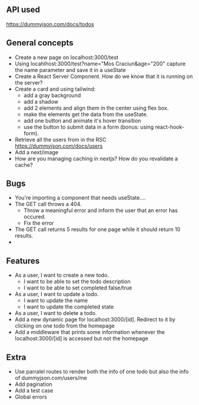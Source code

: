 
## API used

https://dummyjson.com/docs/todos

## General concepts

* Create a new page on localhost:3000/test
* Using locahlhost:3000/test?name="Mos Craciun&age="200" capture the name parameter and save it in a useState
* Create a React Server Component. How do we know that it is running on the server?
* Create a card and using tailwind:
    * add a gray background
    * add a shadow
    * add 2 elements and align them in the center using flex box.
    * make the elements get the data from the useState.
    * add one button and animate it's hover transition
    * use the button to submit data in a form (bonus: using react-hook-form). 
* Retrieve all the users from in the RSC https://dummyjson.com/docs/users
* Add a next/image
* How are you managing caching in nextjs? How do you revalidate a cache?

## Bugs
* You're importing a component that needs useState....
* The GET call throws a 404. 
    * Throw a meaningful error and inform the user that an error has occured.
    * Fix the error 
* The GET call returns 5 results for one page while it should return 10 results.
* 
## Features

* As a user, I want to create a new todo.
    * I want to be able to set the todo description
    * I want to be able to set completed false/true
* As a user, I want to update a todo.
    * I want to update the name
    * I want to update the completed state
* As a user, I want to delete a todo.
* Add a new dynamic page for localhost:3000/[id]. Redirect to it by clicking on one todo from the homepage
* Add a middleware that prints some information whenever the localhost:3000/[id] is accessed but not the homepage

## Extra

* Use parralel routes to render both the info of one todo but also the info of dummyjson.com/users/me
* Add pagination
* Add a test case 
* Global errors 